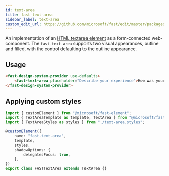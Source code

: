 ```yaml
---
id: text-area
title: fast-text-area
sidebar_label: text-area
custom_edit_url: https://github.com/microsoft/fast/edit/master/packages/web-components/fast-foundation/src/text-area/README.md
---
```


An implementation of an [HTML textarea element](https://developer.mozilla.org/en-US/docs/Web/HTML/Element/textarea) as a form-connected web-component. The `fast-text-area` supports two visual appearances, outline and filled, with the control defaulting to the outline appearance.

## Usage

```html live
<fast-design-system-provider use-defaults>
    <fast-text-area placeholder="Describe your experience">How was your stay?</fast-text-area>
</fast-design-system-provider>
```

## Applying custom styles

```ts
import { customElement } from "@microsoft/fast-element";
import { TextAreaTemplate as template, TextArea } from "@microsoft/fast-foundation";
import { TextAreaStyles as styles } from "./text-area.styles";

@customElement({
    name: "fast-text-area",
    template,
    styles,
    shadowOptions: {
        delegatesFocus: true,
    },
})
export class FASTTextArea extends TextArea {}
```